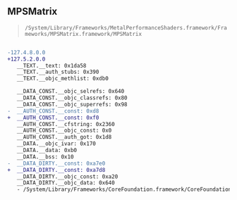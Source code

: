 ## MPSMatrix

> `/System/Library/Frameworks/MetalPerformanceShaders.framework/Frameworks/MPSMatrix.framework/MPSMatrix`

```diff

-127.4.8.0.0
+127.5.2.0.0
   __TEXT.__text: 0x1da58
   __TEXT.__auth_stubs: 0x390
   __TEXT.__objc_methlist: 0xdb0

   __DATA_CONST.__objc_selrefs: 0x640
   __DATA_CONST.__objc_classrefs: 0x80
   __DATA_CONST.__objc_superrefs: 0x98
-  __AUTH_CONST.__const: 0xd8
+  __AUTH_CONST.__const: 0xf0
   __AUTH_CONST.__cfstring: 0x2360
   __AUTH_CONST.__objc_const: 0x0
   __AUTH_CONST.__auth_got: 0x1d8
   __DATA.__objc_ivar: 0x170
   __DATA.__data: 0xb0
   __DATA.__bss: 0x10
-  __DATA_DIRTY.__const: 0xa7e0
+  __DATA_DIRTY.__const: 0xa7d8
   __DATA_DIRTY.__objc_const: 0xa20
   __DATA_DIRTY.__objc_data: 0x640
   - /System/Library/Frameworks/CoreFoundation.framework/CoreFoundation

```
